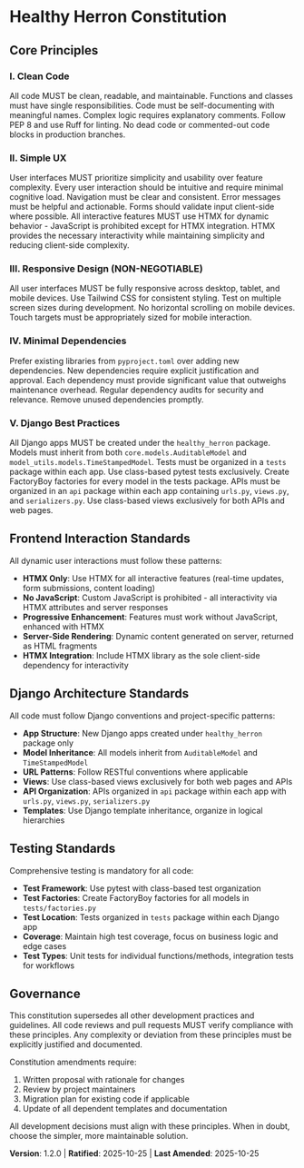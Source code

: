 <!-- Sync Impact Report:
Version change: 1.1.0 → 1.2.0 (HTMX requirement added, JavaScript prohibited)
Modified principles: Simple UX (expanded with HTMX requirement and JavaScript prohibition for interactive features)
Added sections: Frontend Interaction Standards
Removed sections: None
Templates requiring updates: ✅ plan-template.md updated with HTMX constitution check, ✅ spec-template.md verified (no updates needed)
Follow-up TODOs: Update existing projects to migrate from JavaScript to HTMX
-->

# Healthy Herron Constitution

## Core Principles

### I. Clean Code
All code MUST be clean, readable, and maintainable. Functions and classes must have single responsibilities. Code must be self-documenting with meaningful names. Complex logic requires explanatory comments. Follow PEP 8 and use Ruff for linting. No dead code or commented-out code blocks in production branches.

### II. Simple UX
User interfaces MUST prioritize simplicity and usability over feature complexity. Every user interaction should be intuitive and require minimal cognitive load. Navigation must be clear and consistent. Error messages must be helpful and actionable. Forms should validate input client-side where possible. All interactive features MUST use HTMX for dynamic behavior - JavaScript is prohibited except for HTMX integration. HTMX provides the necessary interactivity while maintaining simplicity and reducing client-side complexity.

### III. Responsive Design (NON-NEGOTIABLE)
All user interfaces MUST be fully responsive across desktop, tablet, and mobile devices. Use Tailwind CSS for consistent styling. Test on multiple screen sizes during development. No horizontal scrolling on mobile devices. Touch targets must be appropriately sized for mobile interaction.

### IV. Minimal Dependencies
Prefer existing libraries from `pyproject.toml` over adding new dependencies. New dependencies require explicit justification and approval. Each dependency must provide significant value that outweighs maintenance overhead. Regular dependency audits for security and relevance. Remove unused dependencies promptly.

### V. Django Best Practices
All Django apps MUST be created under the `healthy_herron` package. Models must inherit from both `core.models.AuditableModel` and `model_utils.models.TimeStampedModel`. Tests must be organized in a `tests` package within each app. Use class-based pytest tests exclusively. Create FactoryBoy factories for every model in the tests package. APIs must be organized in an `api` package within each app containing `urls.py`, `views.py`, and `serializers.py`. Use class-based views exclusively for both APIs and web pages.

## Frontend Interaction Standards

All dynamic user interactions must follow these patterns:

- **HTMX Only**: Use HTMX for all interactive features (real-time updates, form submissions, content loading)
- **No JavaScript**: Custom JavaScript is prohibited - all interactivity via HTMX attributes and server responses
- **Progressive Enhancement**: Features must work without JavaScript, enhanced with HTMX
- **Server-Side Rendering**: Dynamic content generated on server, returned as HTML fragments
- **HTMX Integration**: Include HTMX library as the sole client-side dependency for interactivity

## Django Architecture Standards

All code must follow Django conventions and project-specific patterns:

- **App Structure**: New Django apps created under `healthy_herron` package only
- **Model Inheritance**: All models inherit from `AuditableModel` and `TimeStampedModel`  
- **URL Patterns**: Follow RESTful conventions where applicable
- **Views**: Use class-based views exclusively for both web pages and APIs
- **API Organization**: APIs organized in `api` package within each app with `urls.py`, `views.py`, `serializers.py`
- **Templates**: Use Django template inheritance, organize in logical hierarchies

## Testing Standards

Comprehensive testing is mandatory for all code:

- **Test Framework**: Use pytest with class-based test organization
- **Test Factories**: Create FactoryBoy factories for all models in `tests/factories.py`
- **Test Location**: Tests organized in `tests` package within each Django app
- **Coverage**: Maintain high test coverage, focus on business logic and edge cases
- **Test Types**: Unit tests for individual functions/methods, integration tests for workflows

## Governance

This constitution supersedes all other development practices and guidelines. All code reviews and pull requests MUST verify compliance with these principles. Any complexity or deviation from these principles must be explicitly justified and documented.

Constitution amendments require:
1. Written proposal with rationale for changes
2. Review by project maintainers  
3. Migration plan for existing code if applicable
4. Update of all dependent templates and documentation

All development decisions must align with these principles. When in doubt, choose the simpler, more maintainable solution.

**Version**: 1.2.0 | **Ratified**: 2025-10-25 | **Last Amended**: 2025-10-25
